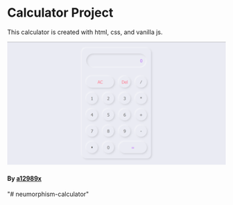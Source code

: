 # Calculator Project

This calculator is created with html, css, and vanilla js.

![calculator](img/thumb.png)

#### By **[a12989x](https://github.com/a12989x, 'Alexis Guzman')**
"# neumorphism-calculator" 
